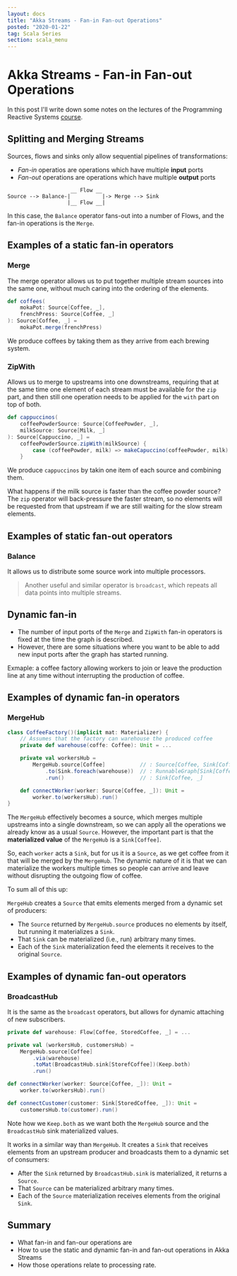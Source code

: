 ```yaml
---
layout: docs
title: "Akka Streams - Fan-in Fan-out Operations"
posted: "2020-01-22"
tag: Scala Series
section: scala_menu
---
```


# Akka Streams - Fan-in Fan-out Operations

In this post I'll write down some notes on the lectures of the Programming Reactive Systems [course](https://www.edx.org/course/programming-reactive-systems).

## Splitting and Merging Streams

Sources, flows and sinks only allow sequential pipelines of transformations:

* *Fan-in* operatios are operations which have multiple **input** ports
* *Fan-out* operations are operations which have multiple **output** ports

```
                    __ Flow __
Source --> Balance-|          |-> Merge --> Sink
                   |__ Flow __|
```

In this case, the `Balance` operator fans-out into a number of Flows, and the fan-in operations is the `Merge`.

## Examples of a static fan-in operators

### Merge

The merge operator allows us to put together multiple stream sources into the same one, without much caring into the ordering of the elements.

```scala
def coffees(
    mokaPot: Source[Coffee, _],
    frenchPress: Source[Coffee, _]
): Source[Coffee, _] = 
    mokaPot.merge(frenchPress)
```

We produce coffees by taking them as they arrive from each brewing system.

### ZipWith

Allows us to merge to upstreams into one downstreams, requiring that at the same time one element of each stream must be available for the `zip` part, and then still one operation needs to be applied for the `with` part on top of both.

```scala
def cappuccinos(
    coffeePowderSource: Source[CoffeePowder, _],
    milkSource: Source[Milk, _]
): Source[Cappuccino, _] =
    coffeePowderSource.zipWith(milkSource) {
        case (coffeePowder, milk) => makeCapuccino(coffeePowder, milk)
    }
```

We produce `cappuccinos` by takin one item of each source and combining them.

What happens if the milk source is faster than the coffee powder source? The `zip` operator will back-pressure the faster stream, so no elements will be requested from that upstream if we are still waiting for the slow stream elements.

## Examples of static fan-out operators

### Balance

It allows us to distribute some source work into multiple processors.

> Another useful and similar operator is `broadcast`, which repeats all data points into multiple streams.

## Dynamic fan-in

* The number of input ports of the `Merge` and `ZipWith` fan-in operators is fixed at the time the graph is described.
* However, there are some situations where you want to be able to add new input ports after the graph has started running.

Exmaple: a coffee factory allowing workers to join or leave the production line at any time without interrupting the production of coffee.

## Examples of dynamic fan-in operators

### MergeHub

```scala
class CoffeeFactory()(implicit mat: Materializer) {
    // Assumes that the factory can warehouse the produced coffee
    private def warehouse(coffe: Coffee): Unit = ...

    private val workersHub =
        MergeHub.source[Coffee]           // : Source[Coffee, Sink[Coffee, _]]
            .to(Sink.foreach(warehouse))  // : RunnableGraph[Sink[Coffee, _]]
            .run()                        // : Sink[Coffee, _]

    def connectWorker(worker: Source[Coffee, _]): Unit =
        worker.to(workersHub).run()
}
```

The `MergeHub` effectively becomes a source, which merges multiple upstreams into a single downstream, so we can apply all the operations we already know as a usual `Source`. However, the important part is that the **materialized value** of the `MergeHub` is a `Sink[Coffee]`.

So, each `worker` acts a `Sink`, but for us it is a `Source`, as we get coffee from it that will be merged by the `MergeHub`. The dynamic nature of it is that we can materialize the workers multiple times so people can arrive and leave without disrupting the outgoing flow of coffee.

To sum all of this up:

`MergeHub` creates a `Source` that emits elements merged from a dynamic set of producers:
* The `Source` returned by `MergeHub.source` produces no elements by itself, but running it materializes a `Sink`.
* That `Sink` can be materialized (i.e., run) arbitrary many times.
* Each of the `Sink` materialization feed the elements it receives to the original `Source`.

## Examples of dynamic fan-out operators

### BroadcastHub

It is the same as the `broadcast` operators, but allows for dynamic attaching of new subscribers.

```scala
private def warehouse: Flow[Coffee, StoredCoffee, _] = ...

private val (workersHub, customersHub) =
    MergeHub.source[Coffee]
        .via(warehouse)
        .toMat(BroadcastHub.sink[StorefCoffee])(Keep.both)
        .run()

def connectWorker(worker: Source[Coffee, _]): Unit = 
    worker.to(workersHub).run()

def connectCustomer(customer: Sink[StoredCoffee, _]): Unit = 
    customersHub.to(customer).run()
```

Note how we `Keep.both` as we want both the `MergeHub` source and the `BroadcastHub` sink materialized values.

It works in a similar way than `MergeHub`. It creates a `Sink` that receives elements from an upstream producer and broadcasts them to a dynamic set of consumers:

* After the `Sink` returned by `BroadcastHub.sink` is materialized, it returns a `Source`.
* That `Source` can be materialized arbitrary many times.
* Each of the `Source` materialization receives elements from the original `Sink`.

## Summary

* What fan-in and fan-our operations are
* How to use the static and dynamic fan-in and fan-out operations in Akka Streams
* How those operations relate to processing rate.
